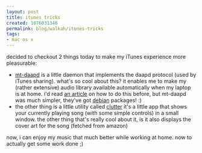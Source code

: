 ```yaml
--- 
layout: post
title: itunes tricks
created: 1076031346
permalink: blog/walkah/itunes-tricks
tags: 
- mac os x
---
```

<p>decided to checkout 2 things today to make my iTunes experience more pleasurable:
<ul>
<li><a href="http://mt-daapd.sourceforge.net/">mt-daapd</a> is a little daemon that implements the daapd protocol (used by iTunes sharing). what's so cool about this? it enables me to make my (rather extensive) audio library available automatically when my laptop is at home. i'd read <a href="http://www.whatsinyourbox.org/article28.html">an article</a> on how to do this before, but mt-daapd was much simpler, they've got <a href="http://www.debian.org/">debian</a> packages! :)</li>
<li>the other thing is a little utility called <a href="http://www.sprote.com/clutter/">clutter</a> it's a little app that shows your currently playing song (with some simple controls) in a small window. the other thing that's really cool about it, is it also displays the cover art for the song (fetched from amazon)</li>
</ul>
now, i can enjoy my music that much better while working at home. now to actually get some work done ;)
</p>
